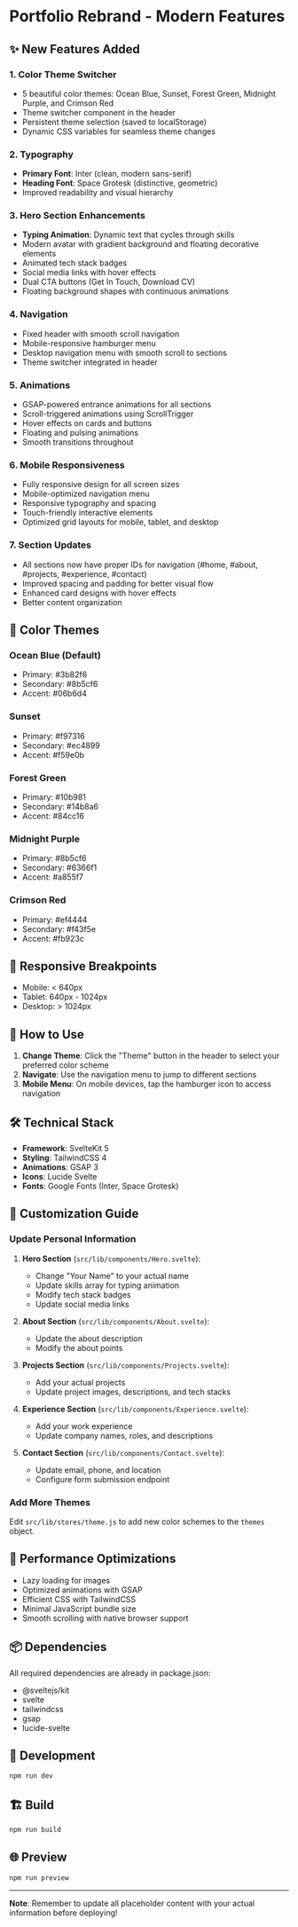 # Portfolio Rebrand - Modern Features

## ✨ New Features Added

### 1. **Color Theme Switcher**
- 5 beautiful color themes: Ocean Blue, Sunset, Forest Green, Midnight Purple, and Crimson Red
- Theme switcher component in the header
- Persistent theme selection (saved to localStorage)
- Dynamic CSS variables for seamless theme changes

### 2. **Typography**
- **Primary Font**: Inter (clean, modern sans-serif)
- **Heading Font**: Space Grotesk (distinctive, geometric)
- Improved readability and visual hierarchy

### 3. **Hero Section Enhancements**
- **Typing Animation**: Dynamic text that cycles through skills
- Modern avatar with gradient background and floating decorative elements
- Animated tech stack badges
- Social media links with hover effects
- Dual CTA buttons (Get In Touch, Download CV)
- Floating background shapes with continuous animations

### 4. **Navigation**
- Fixed header with smooth scroll navigation
- Mobile-responsive hamburger menu
- Desktop navigation menu with smooth scroll to sections
- Theme switcher integrated in header

### 5. **Animations**
- GSAP-powered entrance animations for all sections
- Scroll-triggered animations using ScrollTrigger
- Hover effects on cards and buttons
- Floating and pulsing animations
- Smooth transitions throughout

### 6. **Mobile Responsiveness**
- Fully responsive design for all screen sizes
- Mobile-optimized navigation menu
- Responsive typography and spacing
- Touch-friendly interactive elements
- Optimized grid layouts for mobile, tablet, and desktop

### 7. **Section Updates**
- All sections now have proper IDs for navigation (#home, #about, #projects, #experience, #contact)
- Improved spacing and padding for better visual flow
- Enhanced card designs with hover effects
- Better content organization

## 🎨 Color Themes

### Ocean Blue (Default)
- Primary: #3b82f6
- Secondary: #8b5cf6
- Accent: #06b6d4

### Sunset
- Primary: #f97316
- Secondary: #ec4899
- Accent: #f59e0b

### Forest Green
- Primary: #10b981
- Secondary: #14b8a6
- Accent: #84cc16

### Midnight Purple
- Primary: #8b5cf6
- Secondary: #6366f1
- Accent: #a855f7

### Crimson Red
- Primary: #ef4444
- Secondary: #f43f5e
- Accent: #fb923c

## 📱 Responsive Breakpoints
- Mobile: < 640px
- Tablet: 640px - 1024px
- Desktop: > 1024px

## 🚀 How to Use

1. **Change Theme**: Click the "Theme" button in the header to select your preferred color scheme
2. **Navigate**: Use the navigation menu to jump to different sections
3. **Mobile Menu**: On mobile devices, tap the hamburger icon to access navigation

## 🛠️ Technical Stack
- **Framework**: SvelteKit 5
- **Styling**: TailwindCSS 4
- **Animations**: GSAP 3
- **Icons**: Lucide Svelte
- **Fonts**: Google Fonts (Inter, Space Grotesk)

## 📝 Customization Guide

### Update Personal Information
1. **Hero Section** (`src/lib/components/Hero.svelte`):
   - Change "Your Name" to your actual name
   - Update skills array for typing animation
   - Modify tech stack badges
   - Update social media links

2. **About Section** (`src/lib/components/About.svelte`):
   - Update the about description
   - Modify the about points

3. **Projects Section** (`src/lib/components/Projects.svelte`):
   - Add your actual projects
   - Update project images, descriptions, and tech stacks

4. **Experience Section** (`src/lib/components/Experience.svelte`):
   - Add your work experience
   - Update company names, roles, and descriptions

5. **Contact Section** (`src/lib/components/Contact.svelte`):
   - Update email, phone, and location
   - Configure form submission endpoint

### Add More Themes
Edit `src/lib/stores/theme.js` to add new color schemes to the `themes` object.

## 🎯 Performance Optimizations
- Lazy loading for images
- Optimized animations with GSAP
- Efficient CSS with TailwindCSS
- Minimal JavaScript bundle size
- Smooth scrolling with native browser support

## 📦 Dependencies
All required dependencies are already in package.json:
- @sveltejs/kit
- svelte
- tailwindcss
- gsap
- lucide-svelte

## 🔧 Development
```bash
npm run dev
```

## 🏗️ Build
```bash
npm run build
```

## 🌐 Preview
```bash
npm run preview
```

---

**Note**: Remember to update all placeholder content with your actual information before deploying!
